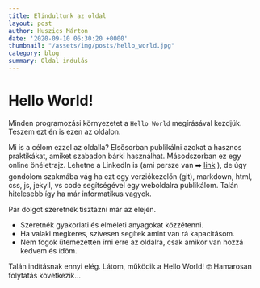 ```yaml
---
title: Elindultunk az oldal
layout: post
author: Huszics Márton
date: '2020-09-10 06:30:20 +0000'
thumbnail: "/assets/img/posts/hello_world.jpg"
category: blog
summary: Oldal indulás
---
```


# Hello World!

Minden programozási környezetet a `Hello World` megírásával kezdjük. Teszem ezt én is ezen az oldalon.

Mi is a célom ezzel az oldalla? Elsősorban publikálni azokat a hasznos praktikákat, amiket szabadon bárki használhat. Másodszorban ez egy online önéletrajz. Lehetne a LinkedIn is (ami persze van ➡️ [link](https://www.linkedin.com/in/m%C3%A1rton-huszics-86379b4a/) ), de úgy gondolom szakmába vág ha ezt egy verziókezelőn (git), markdown, html, css, js, jekyll, vs code segítségével egy weboldalra publikálom. Talán hitelesebb így ha már informatikus vagyok.

Pár dolgot szeretnék tisztázni már az elején.
- Szeretnék gyakorlati és elméleti anyagokat közzétenni.
- Ha valaki megkeres, szívesen segítek amint van rá kapacitásom.
- Nem fogok ütemezetten írni erre az oldalra, csak amikor van hozzá kedvem és időm.

Talán indításnak ennyi elég. Látom, működik a Hello World! 🤓 Hamarosan folytatás következik...